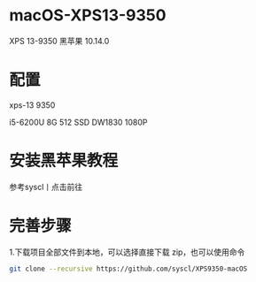# macOS-XPS13-9350
XPS 13-9350 黑苹果 10.14.0 

# 配置

xps-13 9350

i5-6200U
8G
512 SSD
DW1830
1080P

# 安装黑苹果教程
参考syscl丨点击前往

# 完善步骤

1.下载项目全部文件到本地，可以选择直接下载 zip，也可以使用命令
```sh
git clone --recursive https://github.com/syscl/XPS9350-macOS
```
